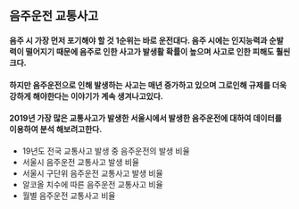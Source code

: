 ## 음주운전 교통사고
#### 음주 시 가장 먼저 포기해야 할 것 1순위는 바로 운전대다. 음주 시에는 인지능력과 순발력이 떨어지기 때문에 음주로 인한 사고가 발생활 확률이 높으며 사고로 인한 피해도 훨씬 크다.
#### 하지만 음주운전으로 인해 발생하는 사고는 매년 증가하고 있으며 그로인해 규제를 더욱 강하게 해야한다는 이야기가 계속 생겨나고있다.
#### 2019년 가장 많은 교통사고가 발생한 서울시에서 발생한 음주운전에 대하여 데이터를 이용하여 분석 해보려고한다.

- 19년도 전국 교통사고 발생 중 음주운전의 발생 비율
- 서울시 음주운전 교통사고 발생 비율
- 서울시 구단위 음주운전 교통사고 발생 비율
- 알코올 치수에 따른 음주운전 교통사고 비율
- 월별 음주운전 교통사고 비율
